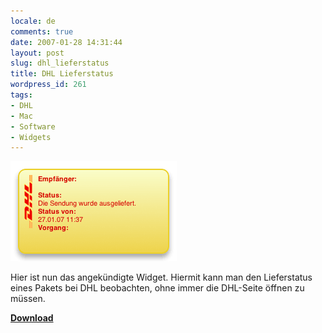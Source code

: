 ```yaml
---
locale: de
comments: true
date: 2007-01-28 14:31:44
layout: post
slug: dhl_lieferstatus
title: DHL Lieferstatus
wordpress_id: 261
tags:
- DHL
- Mac
- Software
- Widgets
---
```


[![](/images/2007-01-28-dhl_lieferstatus/dhl.png)](/images/2007-01-28-dhl_lieferstatus/DHLGermany.zip)

Hier ist nun das angekündigte Widget. Hiermit kann man den Lieferstatus eines
Pakets bei DHL beobachten, ohne immer die DHL-Seite öffnen zu müssen.

**[Download](/images/2007-01-28-dhl_lieferstatus/DHLGermany.zip)**
